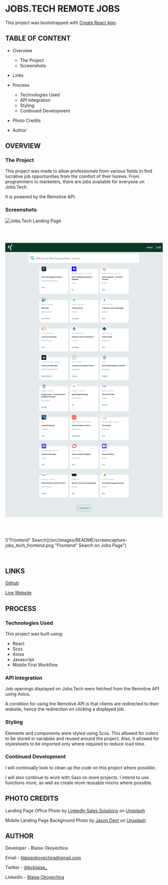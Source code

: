 # JOBS.TECH REMOTE JOBS

This project was bootstrapped with [Create React App](https://github.com/facebook/create-react-app).

## TABLE OF CONTENT

- Overview
    - The Project
    - Screenshots

- Links

- Process
    - Technologies Used
    - API Integration
    - Styling
    - Continued Development

- Photo Credits

- Author

## OVERVIEW

### The Project
This project was made to allow professionals from various fields to find lucrative job opportunities from the comfort of their homes. From programmers to marketers, there are jobs available for everyone on Jobs.Tech.

It is powered by the Remotive API.  



### Screenshots

![Jobs.Tech Landing Page](/src/images/README/screencapture-jobs_tech_landing.png "Jobs.Tech Landing Page")  

<br/><br/>

![Jobs.Tech Jobs Page](/src/images/README/screencapture-jobs_tech_jobs.png "Jobs.Tech Jobs Page")  

<br/><br/>

!["Frontend" Search](/src/images/README/screencapture-jobs_tech_frontend.png "Frontend" Search on Jobs Page")  

<br/>

## LINKS

[Github](https://github.com/KCBlaise/jobs.tech/tree/main/src)

[Live Website](https://jobs-tech.vercel.app)

## PROCESS

### Technologies Used
This project was built using:
- React
- Scss
- Axios
- Javascript
- Mobile First Workflow

### API Integration
Job openings displayed on Jobs.Tech were fetched from the Remotive API using Axios.

A condition for using the Remotive API is that clients are redirected to their website, hence the redirection on clicking a displayed job.

### Styling
Elements and components were styled using Scss. This allowed for colors to be stored in variables and reused around the project. Also, it allowed for stylesheets to be imported only where required to reduce load time.

### Continued Development
I will continually look to clean up the code on this project where possible.

I will also continue to work with Sass on more projects. I intend to use functions more, as well as create more reusable mixins where possible.

## PHOTO CREDITS
Landing Page Office Photo by <a href="https://unsplash.com/@linkedinsalesnavigator?utm_source=unsplash&utm_medium=referral&utm_content=creditCopyText">LinkedIn Sales Solutions</a> on <a href="https://unsplash.com/s/photos/office?utm_source=unsplash&utm_medium=referral&utm_content=creditCopyText">Unsplash</a>
  
Mobile Landing Page Background Photo by <a href="https://unsplash.com/@jdent?utm_source=unsplash&utm_medium=referral&utm_content=creditCopyText">Jason Dent</a> on <a href="https://unsplash.com/s/photos/green?utm_source=unsplash&utm_medium=referral&utm_content=creditCopyText">Unsplash</a>

## AUTHOR

Developer - Blaise Okoyechira  

Email - [blaiseokoyechira@gmail.com](mailto:blaiseokoyechira@gmail.com)  

Twitter - [@kcblaise_](https://twitter.com/kcblaise_?t=UPHYEMwOJ4IlGO0dCHUODw&s=03)  

LinkedIn - [Blaise Okoyechira](https://www.linkedin.com/in/blaise-okoyechira-959b2b245 )